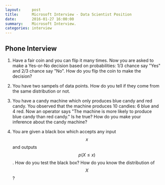 ```yaml
---
layout:     post
title:      Microsoft Interview - Data Scientist Position
date:       2016-01-27 16:00:00
summary:    Microsoft Interview.
categories: interview 
---
```



## Phone Interview

1. Have a fair coin and you can flip it many times. Now you are asked to make a Yes-or-No decision based on probabilities: 1/3 chance say "Yes" and 2/3 chance say "No". How do you flip the coin to make the decision?

2. You have two sampels of data points. How do you tell if they come from the same distribution or not.

3. You have a candy machine which only produces blue candy and red candy. You observed that the machine produces 10 candies: 6 blue and 4 red. Now an operator says "The machine is more likely to produce blue candy than red candy." Is he true? How do you make your inference about the candy machine?

4. You are given a black box which accepts any input $$x$$ and outputs $$p(X \leq x)$$. How do you test the black box? How do you know the distribution of $$X$$?



